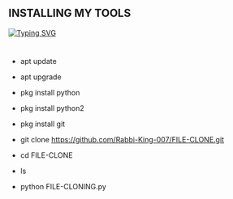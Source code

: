 ## INSTALLING MY TOOLS
[![Typing SVG](https://readme-typing-svg.demolab.com?font=Fira+Code&size=30&pause=1000&width=435&lines=FILE-CLONING+%F0%9F%98%8D)](https://git.io/typing-svg)
#
 - apt update

 - apt upgrade

 - pkg install python

 - pkg install python2

 - pkg install git
   
- git clone https://github.com/Rabbi-King-007/FILE-CLONE.git

- cd FILE-CLONE

- ls

- python FILE-CLONING.py
